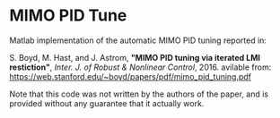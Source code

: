 # MIMO PID Tune
Matlab implementation of the automatic MIMO PID tuning reported in:

S. Boyd, M. Hast, and J. Astrom, **"MIMO PID tuning via iterated LMI restiction"**, _Inter. J. of Robust & Nonlinear Control_, 2016. 
avilable from: https://web.stanford.edu/~boyd/papers/pdf/mimo_pid_tuning.pdf

Note that this code was not written by the authors of the paper, and is provided without any guarantee that it actually work. 
